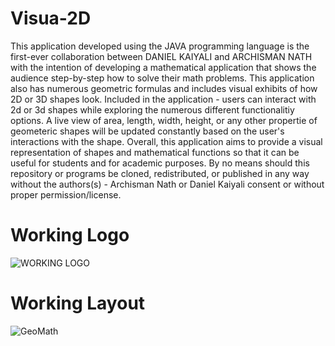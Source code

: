 # Visua-2D

This application developed using the JAVA programming language is the first-ever collaboration between DANIEL KAIYALI  and ARCHISMAN NATH with the intention of developing a 
mathematical application that shows the audience step-by-step how to solve their math problems. This application also has numerous geometric formulas and includes visual exhibits 
of how 2D or 3D shapes look. Included in the application - users can interact with 2d or 3d shapes while exploring the numerous different functionalitiy options. A live view of 
area, length, width, height, or any other propertie of geometeric shapes will be updated constantly based on the user's interactions with the shape. Overall, this application aims
to provide a visual representation of shapes and mathematical functions so that it can be useful for students and for academic purposes. By no means should this repository or 
programs be cloned, redistributed, or published in any way without the authors(s) - Archisman Nath or Daniel Kaiyali consent or without proper permission/license.

# Working Logo
![WORKING LOGO](https://user-images.githubusercontent.com/61641517/116800280-b06ec880-aacd-11eb-9587-06598ca9aa71.jpg)


# Working Layout
![GeoMath](https://user-images.githubusercontent.com/80181145/117224913-16659380-addf-11eb-9866-1b5373186279.jpg)

